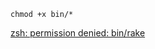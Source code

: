 ```shell
chmod +x bin/*
```

[zsh: permission denied: bin/rake](https://stackoverflow.com/questions/31574831/zsh-permission-denied-bin-rake)